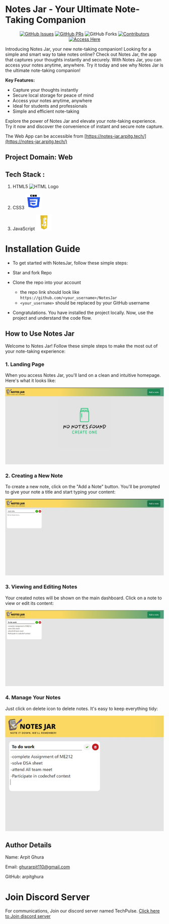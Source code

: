 # Notes Jar - Your Ultimate Note-Taking Companion
<div align="center">
    
[![GitHub Issues](https://img.shields.io/github/issues/arpitghura/NotesJar?color=blue&logo=github)](https://github.com/arpitghura/NotesJar/issues)
[![GitHub PRs](https://img.shields.io/github/issues-pr/arpitghura/NotesJar?style=social&logo=github)](https://github.com/arpitghura/NotesJar/pulls)
![GitHub Forks](https://img.shields.io/github/forks/arpitghura/NotesJar?color=2b9348&logo=git)
[![Contributors](https://img.shields.io/github/contributors/arpitghura/NotesJar?color=2b9348)](https://github.com/arpitghura/NotesJar/contributors)
[![Access Here](https://img.shields.io/badge/Access-Here-yellow?style=for-the-badge)](https://notes-jar.arpitg.tech/)

</div>

Introducing Notes Jar, your new note-taking companion! Looking for a simple and smart way to take notes online? Check out Notes Jar, the app that captures your thoughts instantly and securely. With Notes Jar, you can access your notes anytime, anywhere. Try it today and see why Notes Jar is the ultimate note-taking companion!

**Key Features:**
- Capture your thoughts instantly
- Secure local storage for peace of mind
- Access your notes anytime, anywhere
- Ideal for students and professionals
- Simple and efficient note-taking

Explore the power of Notes Jar and elevate your note-taking experience. Try it now and discover the convenience of instant and secure note capture.

The Web App can be accessible from [https://notes-jar.arpitg.tech/](https://notes-jar.arpitg.tech/)

## Project Domain: Web
## Tech Stack :
1. HTML5 <img src="https://github.com/arpitghura/NotesJar/assets/134639939/8a68689a-9c0c-417f-a8b7-92442a9052ad" alt="HTML Logo" width="50" height="50">


2. CSS3 <img src="./screenshots/css logo.png" alt="CSS Logo" width="50" height="50">

3. JavaScript <img src="./screenshots/js logo.png" alt="JS Logo" width="50" height="50">

# Installation Guide
- To get started with NotesJar, follow these simple steps:

- Star and fork Repo
- Clone the repo into your account
    - the repo link should look like `https://github.com/<your_username>/NotesJar`
    - `<your_username>` should be replaced by your GitHub username
- Congratulations. You have installed the project locally. Now, use the project and understand the code flow.

## How to Use Notes Jar

Welcome to Notes Jar! Follow these simple steps to make the most out of your note-taking experience:

### 1. Landing Page

When you access Notes Jar, you'll land on a clean and intuitive homepage. Here's what it looks like:

![Landing Page](./screenshots/NotesJar-img1.jpg)

### 2. Creating a New Note

To create a new note, click on the "Add a Note" button. You'll be prompted to give your note a title and start typing your content:

![New Note](./screenshots/NotesJar-img2.jpg)

### 3. Viewing and Editing Notes

Your created notes will be shown on the main dashboard. Click on a note to view or edit its content:

![View and Edit Notes](./screenshots/NotesJar-img3.jpg)

### 4. Manage Your Notes

Just click on delete icon to delete notes. It's easy to keep everything tidy:

![Manage Notes](./screenshots/NotesJar-img4.jpg)

## Author Details

Name: Arpit Ghura

Email: ghurarpit110@gmail.com

GitHub: arpitghura

# Join Discord Server
For communications, Join our discord server named TechPulse. [Click here to Join discord server](https://discord.gg/MwuJnFxNzV)
